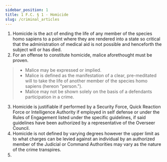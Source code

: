 ```yaml
---
sidebar_position: 1
title: 1 F.C. § 1 - Homicide
slug: /criminal_articles
---
```


 1. Homicide is the act of ending the life of any member of the species homo sapiens to a point where they are rendered into a state so critical that the administration of medical aid is not possible and henceforth the subject will or has died.
 2. For an offense to constitute homicide, malice aforethought must be proven.
 > * Malice may be expressed or implied.
 > * Malice is defined as the manifestation of a clear, pre-meditated will to take the life of another member of the species homo sapiens (hereon "person.").
 > * Malice may not be shown solely on the basis of a defendants participation in a crime.
 3. Homicide is justifiable if performed by a Security Force, Quick Reaction Force or Intelligence Authority if employed in self defense or under the Rules of Engagement listed under the specific guidelines, if said guidelines have been authorized by a representative of the Overseer Council.
 4. Homicide is not defined by varying degrees however the upper limit as to what charges can be levied against an individual by an authorized member of the Judicial or Command Authorities may vary as the nature of the crime transpires.
 5. 
